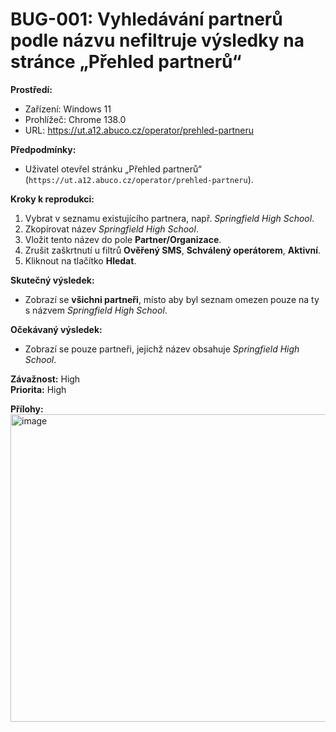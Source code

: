 # BUG-001: Vyhledávání partnerů podle názvu nefiltruje výsledky na stránce „Přehled partnerů“

**Prostředí:**
- Zařízení: Windows 11  
- Prohlížeč: Chrome 138.0  
- URL: https://ut.a12.abuco.cz/operator/prehled-partneru  

**Předpodmínky:**
- Uživatel otevřel stránku „Přehled partnerů“ (`https://ut.a12.abuco.cz/operator/prehled-partneru`).  

**Kroky k reprodukci:**
1. Vybrat v seznamu existujícího partnera, např. *Springfield High School*.  
2. Zkopírovat název *Springfield High School*.  
3. Vložit tento název do pole **Partner/Organizace**.  
4. Zrušit zaškrtnutí u filtrů **Ověřený SMS**, **Schválený operátorem**, **Aktivní**.  
5. Kliknout na tlačítko **Hledat**.  

**Skutečný výsledek:**
- Zobrazí se **všichni partneři**, místo aby byl seznam omezen pouze na ty s názvem *Springfield High School*.  

**Očekávaný výsledek:**
- Zobrazí se pouze partneři, jejichž název obsahuje *Springfield High School*.  

**Závažnost:** High  
**Priorita:** High  

**Přílohy:**  
<img width="950" height="492" alt="image" src="https://github.com/user-attachments/assets/686900e5-d91f-4173-9afa-5053201195b1" />

